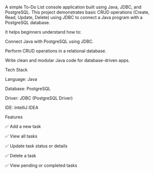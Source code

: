 A simple To-Do List console application built using Java, JDBC, and PostgreSQL.
This project demonstrates basic CRUD operations (Create, Read, Update, Delete) using JDBC to connect a Java program with a PostgreSQL database.

It helps beginners understand how to:

Connect Java with PostgreSQL using JDBC.

Perform CRUD operations in a relational database.

Write clean and modular Java code for database-driven apps.


Tech Stack

Language: Java

Database: PostgreSQL

Driver: JDBC (PostgreSQL Driver)

IDE: IntelliJ IDEA

Features

✅ Add a new task

✅ View all tasks

✅ Update task status or details

✅ Delete a task

✅ View pending or completed tasks
